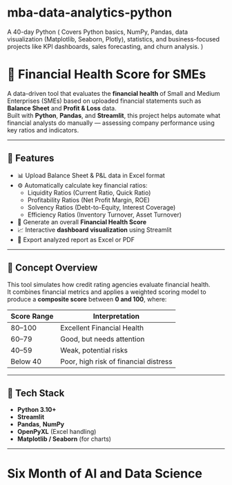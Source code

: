 # mba-data-analytics-python
A 40-day Python  ( Covers Python basics, NumPy, Pandas, data visualization (Matplotlib, Seaborn, Plotly), statistics, and business-focused projects like KPI dashboards, sales forecasting, and churn analysis. )
# 🧾 Financial Health Score for SMEs

A data-driven tool that evaluates the **financial health** of Small and Medium Enterprises (SMEs) based on uploaded financial statements such as **Balance Sheet** and **Profit & Loss** data.  
Built with **Python**, **Pandas**, and **Streamlit**, this project helps automate what financial analysts do manually — assessing company performance using key ratios and indicators.

---

## 🚀 Features

- 📊 Upload Balance Sheet & P&L data in Excel format  
- ⚙️ Automatically calculate key financial ratios:
  - Liquidity Ratios (Current Ratio, Quick Ratio)
  - Profitability Ratios (Net Profit Margin, ROE)
  - Solvency Ratios (Debt-to-Equity, Interest Coverage)
  - Efficiency Ratios (Inventory Turnover, Asset Turnover)
- 🧮 Generate an overall **Financial Health Score**
- 📈 Interactive **dashboard visualization** using Streamlit
- 💾 Export analyzed report as Excel or PDF

---

## 🧠 Concept Overview

This tool simulates how credit rating agencies evaluate financial health.  
It combines financial metrics and applies a weighted scoring model to produce a **composite score** between **0 and 100**, where:

| Score Range | Interpretation |
|--------------|----------------|
| 80–100 | Excellent Financial Health |
| 60–79 | Good, but needs attention |
| 40–59 | Weak, potential risks |
| Below 40 | Poor, high risk of financial distress |

---

## 🧩 Tech Stack

- **Python 3.10+**
- **Streamlit**
- **Pandas**, **NumPy**
- **OpenPyXL** (Excel handling)
- **Matplotlib / Seaborn** (for charts)

---
# Six Month of AI and Data Science
